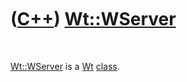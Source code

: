 



 

 

 

 

 

([C++](Cpp.htm)) [Wt::WServer](CppWServer.htm)
==============================================

 

[Wt::WServer](CppWServer.htm) is a [Wt](CppWt.htm)
[class](CppClass.htm).

 

 

 

 

 





 



